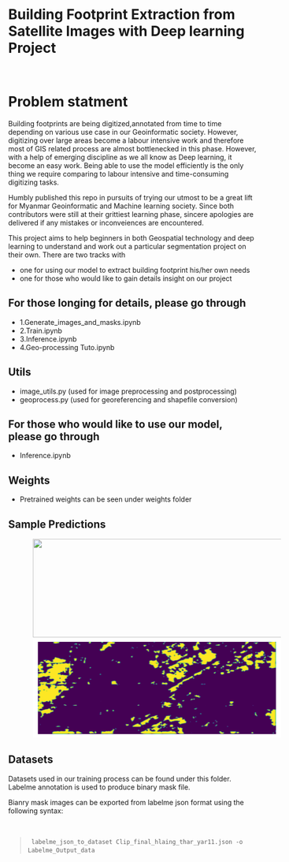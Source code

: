 # Building Footprint Extraction from Satellite Images with Deep learning Project


</br>

# Problem statment
Building footprints are being digitized,annotated from time to time depending on various use case in our Geoinformatic society. However, digitizing over large areas become a labour intensive work and therefore most of GIS related process are almost bottlenecked in this phase. However, with a help of emerging discipline as we all know as Deep learning, it become an easy work. Being able to use the model efficiently is the only thing we require comparing to labour intensive and time-consuming digitizing tasks.

Humbly published this repo in pursuits of trying our utmost to be a great lift for Myanmar Geoinformatic and Machine learning society. Since both contributors were still at their grittiest learning phase, sincere apologies are delivered if any mistakes or inconveiences are encountered.

This project aims to help beginners in both Geospatial technology and deep learning to understand and work out a particular segmentation project on their own.
There are two tracks with 
- one for using our model to extract building footprint his/her own needs
- one for those who would like to gain details insight on our project 



## For those longing for details, please go through
-  1.Generate_images_and_masks.ipynb
-  2.Train.ipynb
-  3.Inference.ipynb
-  4.Geo-processing Tuto.ipynb


## Utils
- image_utils.py (used for image preprocessing and postprocessing)
- geoprocess.py (used for georeferencing and shapefile conversion)

## For those who would like to use our model, please go through 
- Inference.ipynb 

## Weights
- Pretrained weights can be seen under weights folder

## Sample Predictions
 <img src="/Inference%20Resutlts/1.Inference.jpg" width="750" height="200" hspace="50"> 
 
 <img src="/Inference%20Resutlts/1.Predict.png" width="650" height="200" hspace="50"> 
 
## Datasets

Datasets used in our training process can be found under this folder. Labelme annotation is used to produce binary mask file.

<p>Bianry mask images can be exported from labelme json format using the following syntax: </p> <br> 

> <code> labelme_json_to_dataset Clip_final_hlaing_thar_yar11.json -o Labelme_Output_data </code>
